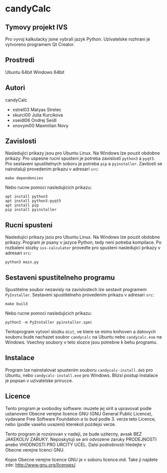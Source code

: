 # **candyCalc**
## **Tymovy projekt IVS**

Pro vyvoj kalkulacky jsme vybrali jazyk Python. Uzivatelske rozhrani je vytvoreno programem Qt Creator.

Prostredi
---------

Ubuntu 64bit
Windows 64bit

Autori
------

candyCalc
- xstrel03 Matyas Strelec
- xkurci00 Julia Kurcikova 
- xseidl06 Ondrej Seidl 
- xnovym00 Maxmilian Novy 

Zavislosti
----------

Nasledujici prikazy jsou pro Ubuntu Linux. Na Windows lze pouzit obdobne prikazy.
Pro uspesne rucni spusteni je potreba zavislosti `python3` a `pyqt5`.
Pro sestaveni spustitelnych soboru je potreba `pip` a `pyinstaller`.
Zavilosti se nainstaluji provedenim prikazu v adresari `src`:

    make dependencies

Nebo rucne pomoci nasledujicich prikazu:

    apt install python3
    apt install python3-pyqt5
    apt install pip
    pip install pyinstaller

Rucni spusteni
--------------

Nasledujici prikazy jsou pro Ubuntu Linux. Na Windows lze pouzit obdobne prikazy.
Program je psany v jazyce Python, tedy neni potreba kompilace.
Po rozbaleni slozky `ivs-calculator` provedte pro spusteni nasledujici prikazy v adresari `src`:

    python3 main.py

Sestaveni spustitelneho programu
--------------------------------

Spustitelne soubor nezavisly na zavislostech lze sestavit programem `PyInstaller`.
Sestaveni spustitelneho provedenim prikazu v adresari `src`:

    make build

Nebo rucne pomoci nasledujicich prikazu:

    python3 -m PyInstaller pyinstaller.spec

Tentoprogram vytvori slozku `dist`, ve ktere se mimo knihoven a datovych souboru bude nachazet
soubor `candycalc` na Ubuntu nebo `candycalc.exe` na Windows. Vsechny soubory v teto slozce jsou potrebne k behu programu.

Instalace
---------

Program lze nainstalovat spustenim souboru `candycalc-install.deb` pro Ubuntu, nebo `candycalc-install.exe` pro Windows.
Blizsi postup instalace je popsan v uzivatelske prirucce.

Licence
-------

Tento program je svobodny software: muzete jej sirit a upravovat podle ustanoveni Obecne verejne licence GNU (GNU General Public Licence), vydavane Free Software Foundation a to bud podle 3. verze teto Licence, nebo (podle vaseho uvazeni) kterekoli pozdejsi verze.

Tento program je rozsirovan v nadeji, ze bude uzitecny, avsak BEZ JAKEKOLIV ZARUKY. Neposkytuji se ani odvozene zaruky PRODEJNOSTI anebo VHODNOSTI PRO URCITY UCEL. Dalsi podrobnosti hledejte v Obecne verejne licenci GNU.

Kopie Obecne verejne licence GNU je v soboru licence.md. Take ji najdete zde: <http://www.gnu.org/licenses/>.